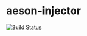 # aeson-injector

[![Build Status](https://travis-ci.org/NCrashed/aeson-injector.svg?branch=master)](https://travis-ci.org/NCrashed/aeson-injector)